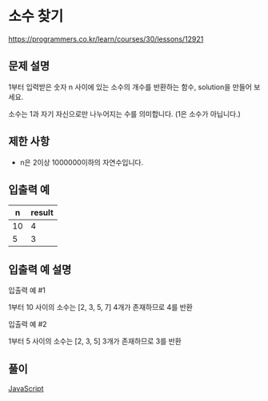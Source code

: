 # 소수 찾기

https://programmers.co.kr/learn/courses/30/lessons/12921

## 문제 설명

1부터 입력받은 숫자 n 사이에 있는 소수의 개수를 반환하는 함수, solution을 만들어 보세요.

소수는 1과 자기 자신으로만 나누어지는 수를 의미합니다.
(1은 소수가 아닙니다.)

## 제한 사항

* n은 2이상 1000000이하의 자연수입니다.

## 입출력 예

| n   | result |
| --- | ------ |
| 10  | 4      |
| 5   | 3      |

## 입출력 예 설명

입출력 예 #1

1부터 10 사이의 소수는 [2, 3, 5, 7] 4개가 존재하므로 4를 반환

입출력 예 #2

1부터 5 사이의 소수는 [2, 3, 5] 3개가 존재하므로 3를 반환

## 풀이

[JavaScript](./CountPrimeNumber.js)